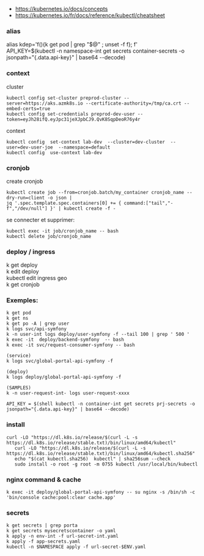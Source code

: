 - https://kubernetes.io/docs/concepts  
- https://kubernetes.io/fr/docs/reference/kubectl/cheatsheet  
   
### alias

alias kdep='f(){k get pod | grep "$@" ; unset -f f}; f'     
API_KEY=$(kubectl -n namespace-int get secrets container-secrets -o jsonpath="{.data.api-key}" | base64 --decode)  

### context

cluster
```
kubectl config set-cluster preprod-cluster --server=https://aks.azmk8s.io --certificate-authority=/tmp/ca.crt --embed-certs=true
kubectl config set-credentials preprod-dev-user --token=eyJh28ifQ.eyJpc31jeXJpbCJ9.QvK8SqpDeoR76y4r
```

context
```
kubectl config  set-context lab-dev  --cluster=dev-cluster  --user=dev-user-joe  --namespace=default
kubectl config  use-context lab-dev
```

### cronjob

create cronjob
```
kubectl create job --from=cronjob.batch/my_container cronjob_name --dry-run=client -o json |
jq '.spec.template.spec.containers[0] += { command:["tail","-f","/dev/null"] }' | kubectl create -f -
```

se connecter et supprimer:
```
kubectl exec -it job/cronjob_name -- bash
kubectl delete job/cronjob_name
```

### deploy / ingress

k get deploy   
k edit deploy <pod-service>   
kubectl edit ingress geo   
k get cronjob  

### Exemples:

```
k get pod  
k get ns  
k get po -A | grep user
k logs svc/api-symfony     
k -n user-int logs deploy/user-symfony -f --tail 100 | grep ' 500 '  
k exec -it  deploy/backend-symfony  -- bash
k exec -it svc/request-consumer-symfony -- bash  
```

```
(service)  
k logs svc/global-portal-api-symfony -f   

(deploy)  
k logs deploy/global-portal-api-symfony -f   

(SAMPLES)  
k -n user-request-int- logs user-request-xxxx  

API_KEY = $(shell kubectl -n container-int get secrets prj-secrets -o jsonpath="{.data.api-key}" | base64 --decode)
```

### install

```
curl -LO "https://dl.k8s.io/release/$(curl -L -s https://dl.k8s.io/release/stable.txt)/bin/linux/amd64/kubectl"
   curl -LO "https://dl.k8s.io/release/$(curl -L -s https://dl.k8s.io/release/stable.txt)/bin/linux/amd64/kubectl.sha256"
   echo "$(cat kubectl.sha256)  kubectl" | sha256sum --check
   sudo install -o root -g root -m 0755 kubectl /usr/local/bin/kubectl
```

### nginx command & cache

``` 
k exec -it deploy/global-portal-api-symfony -- su nginx -s /bin/sh -c 'bin/console cache:pool:clear cache.app' 
```

### secrets

```
k get secrets | grep porta  
k get secrets mysecretscontainer -o yaml
k apply -n env-int -f url-secret-int.yaml
k apply -f app-secrets.yaml
kubectl -n $NAMESPACE apply -f url-secret-$ENV.yaml
```
